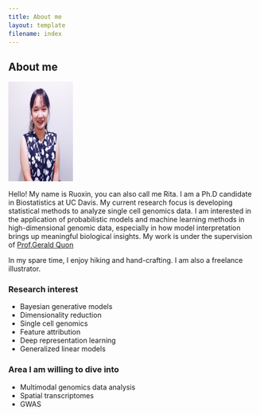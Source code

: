 ```yaml
---
title: About me
layout: template
filename: index
--- 
```

<h2> About me </h2>

<img src="RuoxinLiProfile.jpg" width = "130px" height = "200px"/>
<p> Hello! My name is Ruoxin, you can also call me Rita. I am a Ph.D candidate in Biostatistics at UC Davis. My current research focus is developing statistical methods to  analyze single cell genomics data.  I am interested in the application of probabilistic models and machine learning methods in high-dimensional genomic data, especially in how model interpretation brings up meaningful biological insights. My work is under the supervision of <a href = "http://qlab.faculty.ucdavis.edu/"> Prof.Gerald Quon</a>

<p>In my spare time, I enjoy hiking and hand-crafting. I am also a freelance illustrator.</p>

<h3> Research interest </h3>
<ul>
  <li>Bayesian generative models</li>
  <li>Dimensionality reduction </li>
  <li>Single cell genomics</li>
  <li>Feature attribution </li>
  <li>Deep representation learning </li>
  <li>Generalized linear models</li>
</ul>

<h3> Area I am willing to dive into </h3>
<ul>
  <li>Multimodal genomics data analysis</li>
  <li>Spatial transcriptomes</li>
  <li>GWAS</li>
</ul>


